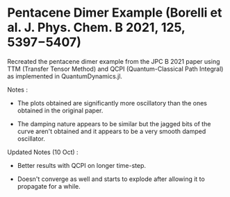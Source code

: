 # Pentacene Dimer Example (Borelli et al. J. Phys. Chem. B 2021, 125, 5397−5407)

Recreated the pentacene dimer example from the JPC B 2021 paper using TTM (Transfer Tensor Method) and QCPI (Quantum-Classical Path Integral) as implemented in QuantumDynamics.jl.


Notes :

* The plots obtained are significantly more oscillatory than the ones obtained in the original paper. 

* The damping nature appears to be similar but the jagged bits of the curve aren't obtained and it appears to be a very smooth damped oscillator. 

Updated Notes (10 Oct) :

* Better results with QCPI on longer time-step.

* Doesn't converge as well and starts to explode after allowing it to propagate for a while.


